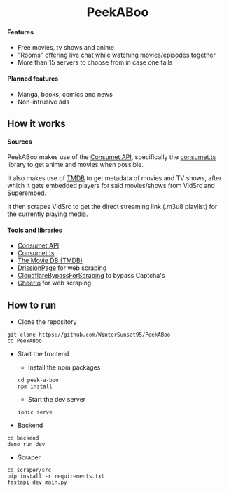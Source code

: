 <h1 align="center"> PeekABoo </h1>

#### Features
- Free movies, tv shows and anime
- "Rooms" offering live chat while watching movies/episodes together
- More than 15 servers to choose from in case one fails

#### Planned features
- Manga, books, comics and news
- Non-intrusive ads

## How it works
#### Sources
PeekABoo makes use of the [Consumet API](https://github.com/consumet/api.consumet.org), specifically the [consumet.ts](https://github.com/consumet/consumet.ts) library to get anime and movies when possible.

It also makes use of [TMDB](https://themoviedb.org) to get metadata of movies and TV shows, after which it gets embedded players for said movies/shows from VidSrc and Superembed.

It then scrapes VidSrc to get the direct streaming link (.m3u8 playlist) for the currently playing media.

#### Tools and libraries
- [Consumet API](https://github.com/consumet/api.consumet.org)
- [Consumet.ts](https://github.com/consumet/consumet.ts)
- [The Movie DB (TMDB)](https://themoviedb.org)
- [DrissionPage](https://github.com/g1879/DrissionPage) for web scraping
- [CloudflareBypassForScraping](https://github.com/sarperavci/CloudflareBypassForScraping) to bypass Captcha's
- [Cheerio](https://cheerio.js.org) for web scraping

## How to run
- Clone the repository
```
git clone https://github.com/WinterSunset95/PeekABoo
cd PeekABoo
```

- Start the frontend
    - Install the npm packages
    ```
    cd peek-a-boo
    npm install
    ```

    - Start the dev server
    ```
    ionic serve
    ```

- Backend
```
cd backend
deno run dev
```

- Scraper
```
cd scraper/src
pip install -r requirements.txt
fastapi dev main.py
```
